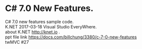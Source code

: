 # C# 7.0 New Features.  <br />
C# 7.0 new features sample code.<br />
K.NET 2017-03-18 Visual Studio EveryWhere. <br />
about K.NET http://knet.io .<br />
ppt file link https://docs.com/billchung/3380/c-7-0-new-features </br>
twMVC #27 
